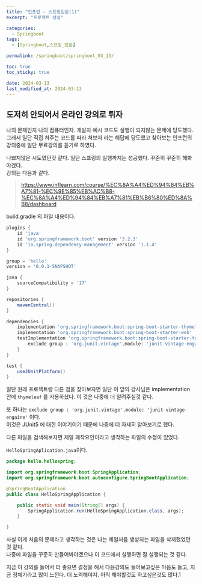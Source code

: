 ```yaml
---
title: "인프런 - 스프링입문(1)"
excerpt: "프로젝트 생성"

categories:
  - Springboot
tags:
  - [Springboot,스프링_입문]

permalink: /springboot/springboot_03_13/

toc: true
toc_sticky: true

date: 2024-03-13
last_modified_at: 2024-03-13
---
```


## 도저히 안되어서 온라인 강의로 튀자

나의 문제인지 나의 컴퓨터인지. 개발자 예시 코드도 실행이 되지않는 문제에 당도했다. 그래서 일단 직접 쳐주는 코드를 따라 쳐보자 라는 해답에 당도했고 찾아보는 인프런의 강의중에 일단 무료강의를 듣기로 하였다.  

나쁘지않은 시도였던것 같다. 일단 스프링의 실행까지는 성공했다. 꾸준히 꾸준히 해봐야겠다.  
강의는 다음과 같다.
>https://www.inflearn.com/course/%EC%8A%A4%ED%94%84%EB%A7%81-%EC%9E%85%EB%AC%B8-%EC%8A%A4%ED%94%84%EB%A7%81%EB%B6%80%ED%8A%B8/dashboard

build.gradle 의 파일 내용이다.
``` gradle
plugins {
	id 'java'
	id 'org.springframework.boot' version '3.2.3'
	id 'io.spring.dependency-management' version '1.1.4'
}

group = 'hello'
version = '0.0.1-SNAPSHOT'

java {
	sourceCompatibility = '17'
}

repositories {
	mavenCentral()
}

dependencies {
	implementation 'org.springframework.boot:spring-boot-starter-thymeleaf'
	implementation 'org.springframework.boot:spring-boot-starter-web'
	testImplementation 'org.springframework.boot:spring-boot-starter-test'{
		exclude group : 'org.junit.vintage',module: 'junit-vintage-engaine'
	}
}

test {
	useJUnitPlatform()
}

```
일단 원래 프로젝트랑 다른 점을 찾아보자면
일단 이 앞의 강사님은 implementation 안에 `thymeleaf` 를 사용하셨다. 이 것은 나중에 더 알려주실것 같다.  

또 하나는 `exclude group : 'org.junit.vintage',module: 'junit-vintage-engaine'` 이다.  
이것은 JUnit5 에 대한 이야기이기 때문에 나중에 더 자세히 알아보기로 했다.  

다른 파일을 검색해보자면 제일 패착요인이라고 생각하는 파일의 수정이 있었다.  


`HelloSpringAplication.java`이다.
```java
package hello.hellospring;

import org.springframework.boot.SpringApplication;
import org.springframework.boot.autoconfigure.SpringBootApplication;

@SpringBootApplication
public class HelloSpringApplication {

	public static void main(String[] args) {
		SpringApplication.run(HelloSpringApplication.class, args);
	}

}

```
사실 이게 처음의 문제라고 생각하는 것은 나는 제일처음 생성되는 파일을 삭제했었던 것 같다.  
나중에 파일을 꾸준히 만들어봐야겠으나 이 코드에서 실행하면 잘 실행되는 것 같다.  

지금 이 강의를 들어서 더 좋으면 결정을 해서 다음강의도 들어보고싶은 마음도 들고, 지금 정체기라고 많이 느낀다. 더 노력해야지. 아직 해야할것도 하고싶은것도 많다.1